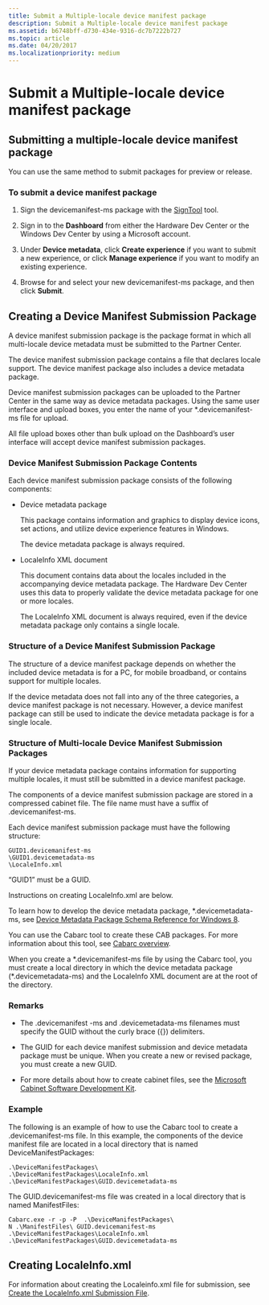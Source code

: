 ```yaml
---
title: Submit a Multiple-locale device manifest package
description: Submit a Multiple-locale device manifest package
ms.assetid: b6748bff-d730-434e-9316-dc7b7222b727
ms.topic: article
ms.date: 04/20/2017
ms.localizationpriority: medium
---
```


# Submit a Multiple-locale device manifest package

## Submitting a multiple-locale device manifest package

You can use the same method to submit packages for preview or release.

### To submit a device manifest package

1. Sign the devicemanifest-ms package with the [SignTool](https://go.microsoft.com/fwlink/p/?LinkId=238330) tool.

2. Sign in to the **Dashboard** from either the Hardware Dev Center or the Windows Dev Center by using a Microsoft account.

3. Under **Device metadata**, click **Create experience** if you want to submit a new experience, or click **Manage experience** if you want to modify an existing experience.

4. Browse for and select your new devicemanifest-ms package, and then click **Submit**.

## Creating a Device Manifest Submission Package

A device manifest submission package is the package format in which all multi-locale device metadata must be submitted to the Partner Center.

The device manifest submission package contains a file that declares locale support. The device manifest package also includes a device metadata package.

Device manifest submission packages can be uploaded to the Partner Center in the same way as device metadata packages. Using the same user interface and upload boxes, you enter the name of your \*.devicemanifest-ms file for upload.

All file upload boxes other than bulk upload on the Dashboard’s user interface will accept device manifest submission packages.

### Device Manifest Submission Package Contents

Each device manifest submission package consists of the following components:

* Device metadata package

    This package contains information and graphics to display device icons, set actions, and utilize device experience features in Windows.

    The device metadata package is always required.

* LocaleInfo XML document

    This document contains data about the locales included in the accompanying device metadata package. The Hardware Dev Center uses this data to properly validate the device metadata package for one or more locales.

    The LocaleInfo XML document is always required, even if the device metadata package only contains a single locale.

### Structure of a Device Manifest Submission Package

The structure of a device manifest package depends on whether the included device metadata is for a PC, for mobile broadband, or contains support for multiple locales.

If the device metadata does not fall into any of the three categories, a device manifest package is not necessary. However, a device manifest package can still be used to indicate the device metadata package is for a single locale.

### Structure of Multi-locale Device Manifest Submission Packages

If your device metadata package contains information for supporting multiple locales, it must still be submitted in a device manifest package.

The components of a device manifest submission package are stored in a compressed cabinet file. The file name must have a suffix of .devicemanifest-ms.

Each device manifest submission package must have the following structure:

``` syntax
GUID1.devicemanifest-ms
\GUID1.devicemetadata-ms
\LocaleInfo.xml
```

“GUID1” must be a GUID.

Instructions on creating LocaleInfo.xml are below.

To learn how to develop the device metadata package, \*.devicemetadata-ms, see [Device Metadata Package Schema Reference for Windows 8](https://go.microsoft.com/fwlink/p/?LinkId=226753).

You can use the Cabarc tool to create these CAB packages. For more information about this tool, see [Cabarc overview](https://go.microsoft.com/fwlink/p/?LinkId=248843).

When you create a \*.devicemanifest-ms file by using the Cabarc tool, you must create a local directory in which the device metadata package (\*.devicemetadata-ms) and the LocaleInfo XML document are at the root of the directory.

### Remarks

* The .devicemanifest -ms and .devicemetadata-ms filenames must specify the GUID without the curly brace ({}) delimiters.

* The GUID for each device manifest submission and device metadata package must be unique. When you create a new or revised package, you must create a new GUID.

* For more details about how to create cabinet files, see the [Microsoft Cabinet Software Development Kit](https://go.microsoft.com/fwlink/p/?LinkId=248844).

### Example

The following is an example of how to use the Cabarc tool to create a .devicemanifest-ms file. In this example, the components of the device manifest file are located in a local directory that is named DeviceManifestPackages:

``` syntax
.\DeviceManifestPackages\
.\DeviceManifestPackages\LocaleInfo.xml
.\DeviceManifestPackages\GUID.devicemetadata-ms
```

The GUID.devicemanifest-ms file was created in a local directory that is named ManifestFiles:

``` syntax
Cabarc.exe -r -p -P  .\DeviceManifestPackages\ 
N .\ManifestFiles\ GUID.devicemanifest-ms 
.\DeviceManifestPackages\LocaleInfo.xml
.\DeviceManifestPackages\GUID.devicemetadata-ms
```

## Creating LocaleInfo.xml

For information about creating the Localeinfo.xml file for submission, see [Create the LocaleInfo.xml Submission File](https://docs.microsoft.com/windows-hardware/drivers/dashboard/).